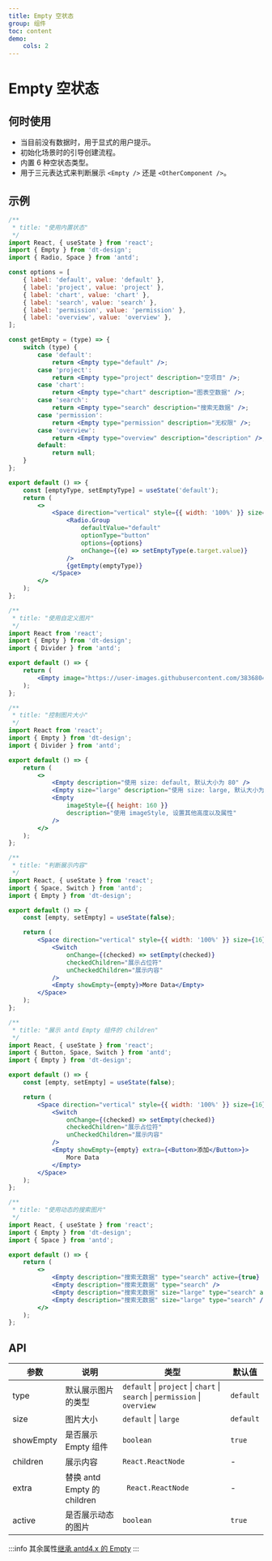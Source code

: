 ```yaml
---
title: Empty 空状态
group: 组件
toc: content
demo:
    cols: 2
---
```


# Empty 空状态

## 何时使用

-   当目前没有数据时，用于显式的用户提示。
-   初始化场景时的引导创建流程。
-   内置 6 种空状态类型。
-   用于三元表达式来判断展示 `<Empty />` 还是 `<OtherComponent />`。

## 示例

```jsx
/**
 * title: "使用内置状态"
 */
import React, { useState } from 'react';
import { Empty } from 'dt-design';
import { Radio, Space } from 'antd';

const options = [
    { label: 'default', value: 'default' },
    { label: 'project', value: 'project' },
    { label: 'chart', value: 'chart' },
    { label: 'search', value: 'search' },
    { label: 'permission', value: 'permission' },
    { label: 'overview', value: 'overview' },
];

const getEmpty = (type) => {
    switch (type) {
        case 'default':
            return <Empty type="default" />;
        case 'project':
            return <Empty type="project" description="空项目" />;
        case 'chart':
            return <Empty type="chart" description="图表空数据" />;
        case 'search':
            return <Empty type="search" description="搜索无数据" />;
        case 'permission':
            return <Empty type="permission" description="无权限" />;
        case 'overview':
            return <Empty type="overview" description="description" />;
        default:
            return null;
    }
};

export default () => {
    const [emptyType, setEmptyType] = useState('default');
    return (
        <>
            <Space direction="vertical" style={{ width: '100%' }} size={16}>
                <Radio.Group
                    defaultValue="default"
                    optionType="button"
                    options={options}
                    onChange={(e) => setEmptyType(e.target.value)}
                />
                {getEmpty(emptyType)}
            </Space>
        </>
    );
};
```

```jsx
/**
 * title: "使用自定义图片"
 */
import React from 'react';
import { Empty } from 'dt-design';
import { Divider } from 'antd';

export default () => {
    return (
        <Empty image="https://user-images.githubusercontent.com/38368040/195246598-5adf8985-3f78-48b1-8116-bc4d78982df8.jpeg" />
    );
};
```

```jsx
/**
 * title: "控制图片大小"
 */
import React from 'react';
import { Empty } from 'dt-design';
import { Divider } from 'antd';

export default () => {
    return (
        <>
            <Empty description="使用 size: default, 默认大小为 80" />
            <Empty size="large" description="使用 size: large, 默认大小为 100" />
            <Empty
                imageStyle={{ height: 160 }}
                description="使用 imageStyle, 设置其他高度以及属性"
            />
        </>
    );
};
```

```jsx
/**
 * title: "判断展示内容"
 */
import React, { useState } from 'react';
import { Space, Switch } from 'antd';
import { Empty } from 'dt-design';

export default () => {
    const [empty, setEmpty] = useState(false);

    return (
        <Space direction="vertical" style={{ width: '100%' }} size={16}>
            <Switch
                onChange={(checked) => setEmpty(checked)}
                checkedChildren="展示占位符"
                unCheckedChildren="展示内容"
            />
            <Empty showEmpty={empty}>More Data</Empty>
        </Space>
    );
};
```

```jsx
/**
 * title: "展示 antd Empty 组件的 children"
 */
import React, { useState } from 'react';
import { Button, Space, Switch } from 'antd';
import { Empty } from 'dt-design';

export default () => {
    const [empty, setEmpty] = useState(false);

    return (
        <Space direction="vertical" style={{ width: '100%' }} size={16}>
            <Switch
                onChange={(checked) => setEmpty(checked)}
                checkedChildren="展示占位符"
                unCheckedChildren="展示内容"
            />
            <Empty showEmpty={empty} extra={<Button>添加</Button>}>
                More Data
            </Empty>
        </Space>
    );
};
```

```jsx
/**
 * title: "使用动态的搜索图片"
 */
import React, { useState } from 'react';
import { Empty } from 'dt-design';
import { Space } from 'antd';

export default () => {
    return (
        <>
            <Empty description="搜索无数据" type="search" active={true} />
            <Empty description="搜索无数据" type="search" />
            <Empty description="搜索无数据" size="large" type="search" active={true} />
            <Empty description="搜索无数据" size="large" type="search" />
        </>
    );
};
```

## API

| 参数      | 说明                        | 类型                                                                        | 默认值    |
| --------- | --------------------------- | --------------------------------------------------------------------------- | --------- |
| type      | 默认展示图片的类型          | `default` \| `project` \| `chart` \| `search` \| `permission` \| `overview` | `default` |
| size      | 图片大小                    | `default` \| `large`                                                        | `default` |
| showEmpty | 是否展示 Empty 组件         | `boolean`                                                                   | `true`    |
| children  | 展示内容                    | `React.ReactNode`                                                           | -         |
| extra     | 替换 antd Empty 的 children | ` React.ReactNode`                                                          | -         |
| active    | 是否展示动态的图片          | `boolean`                                                                   | `true`    |

:::info
其余属性[继承 antd4.x 的 Empty](https://ant.design/components/empty-cn/#API)
:::
